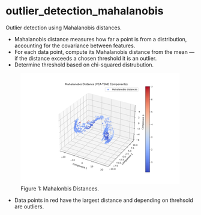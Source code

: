# outlier_detection_mahalanobis
Outlier detection using Mahalanobis distances.

- Mahalanobis distance measures how far a point is from a distribution, accounting for the covariance between features.
- For each data point, compute its Mahalanobis distance from the mean — if the distance exceeds a chosen threshold it is an outlier.
- Determine threshold based on chi-squared distrubution.

<figure>
    <img src="outliers.png" alt="Screenshot">
    <figcaption>Figure 1: Mahalonbis Distances.</figcaption>
</figure>

- Data points in red have the largest distance and depending on threhsold are outliers.
